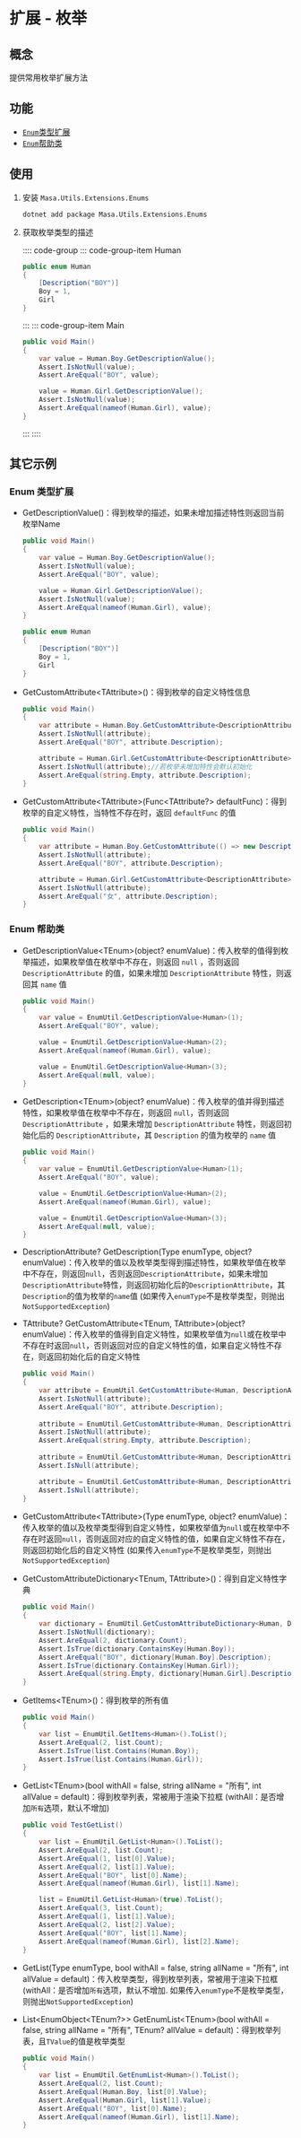 # 扩展 - 枚举

## 概念

提供常用枚举扩展方法

## 功能

* [`Enum`类型扩展](#enum)
* [`Enum`帮助类](#utils)

## 使用

1. 安装 `Masa.Utils.Extensions.Enums` 

   ```shell 终端
   dotnet add package Masa.Utils.Extensions.Enums
   ```

2. 获取枚举类型的描述

   :::: code-group
   ::: code-group-item Human
   ```csharp Human.cs
   public enum Human
   {
       [Description("BOY")]
       Boy = 1,
       Girl
   }
   ```
   :::
   ::: code-group-item Main

   ```csharp l:3,7
   public void Main()
   {
       var value = Human.Boy.GetDescriptionValue();
       Assert.IsNotNull(value);
       Assert.AreEqual("BOY", value);
   
       value = Human.Girl.GetDescriptionValue();
       Assert.IsNotNull(value);
       Assert.AreEqual(nameof(Human.Girl), value);
   }
   ```
   :::
   ::::

## 其它示例

### Enum 类型扩展

* GetDescriptionValue()：得到枚举的描述，如果未增加描述特性则返回当前枚举Name

  ```csharp l:3,7
  public void Main()
  {
      var value = Human.Boy.GetDescriptionValue();
      Assert.IsNotNull(value);
      Assert.AreEqual("BOY", value);
  
      value = Human.Girl.GetDescriptionValue();
      Assert.IsNotNull(value);
      Assert.AreEqual(nameof(Human.Girl), value);
  }
  
  public enum Human
  {
      [Description("BOY")]
      Boy = 1,
      Girl
  }
  ```

* GetCustomAttribute\<TAttribute\>()：得到枚举的自定义特性信息

   ```csharp l:3,7
   public void Main()
   {
       var attribute = Human.Boy.GetCustomAttribute<DescriptionAttribute>();
       Assert.IsNotNull(attribute);
       Assert.AreEqual("BOY", attribute.Description);
   
       attribute = Human.Girl.GetCustomAttribute<DescriptionAttribute>();
       Assert.IsNotNull(attribute);//若枚举未增加特性会默认初始化
       Assert.AreEqual(string.Empty, attribute.Description);
   }
   ```

* GetCustomAttribute\<TAttribute\>(Func\<TAttribute?\> defaultFunc)：得到枚举的自定义特性，当特性不存在时，返回 `defaultFunc` 的值

   ```csharp l:7
   public void Main()
   {
       var attribute = Human.Boy.GetCustomAttribute(() => new DescriptionAttribute("男"));
       Assert.IsNotNull(attribute);
       Assert.AreEqual("BOY", attribute.Description);
   
       attribute = Human.Girl.GetCustomAttribute<DescriptionAttribute>(() => new DescriptionAttribute("女"));
       Assert.IsNotNull(attribute);
       Assert.AreEqual("女", attribute.Description);
   }
   ```

### Enum 帮助类

* GetDescriptionValue\<TEnum\>(object? enumValue)：传入枚举的值得到枚举描述，如果枚举值在枚举中不存在，则返回 `null` ，否则返回 `DescriptionAttribute` 的值，如果未增加 `DescriptionAttribute` 特性，则返回其 `name` 值

   ```csharp l:3
   public void Main()
   {
       var value = EnumUtil.GetDescriptionValue<Human>(1);
       Assert.AreEqual("BOY", value);
   
       value = EnumUtil.GetDescriptionValue<Human>(2);
       Assert.AreEqual(nameof(Human.Girl), value);
   
       value = EnumUtil.GetDescriptionValue<Human>(3);
       Assert.AreEqual(null, value);
   }
   ```

* GetDescription\<TEnum\>(object? enumValue)：传入枚举的值并得到描述特性，如果枚举值在枚举中不存在，则返回 `null`，否则返回 `DescriptionAttribute` ，如果未增加 `DescriptionAttribute` 特性，则返回初始化后的 `DescriptionAttribute`，其 `Description` 的值为枚举的 `name` 值

   ```csharp l:3
   public void Main()
   {
       var value = EnumUtil.GetDescriptionValue<Human>(1);
       Assert.AreEqual("BOY", value);
   
       value = EnumUtil.GetDescriptionValue<Human>(2);
       Assert.AreEqual(nameof(Human.Girl), value);
   
       value = EnumUtil.GetDescriptionValue<Human>(3);
       Assert.AreEqual(null, value);
   }
   ```

* DescriptionAttribute? GetDescription(Type enumType, object? enumValue)：传入枚举的值以及枚举类型得到描述特性，如果枚举值在枚举中不存在，则返回`null`，否则返回`DescriptionAttribute`，如果未增加`DescriptionAttribute`特性，则返回初始化后的`DescriptionAttribute`，其`Description`的值为枚举的`name`值 (如果传入`enumType`不是枚举类型，则抛出`NotSupportedException`)
* TAttribute? GetCustomAttribute\<TEnum, TAttribute\>(object? enumValue)：传入枚举的值得到自定义特性，如果枚举值为`null`或在枚举中不存在时返回`null`，否则返回对应的自定义特性的值，如果自定义特性不存在，则返回初始化后的自定义特性

   ```csharp l:3
   public void Main()
   {
       var attribute = EnumUtil.GetCustomAttribute<Human, DescriptionAttribute>(1);
       Assert.IsNotNull(attribute);
       Assert.AreEqual("BOY", attribute.Description);
       
       attribute = EnumUtil.GetCustomAttribute<Human, DescriptionAttribute>(2);
       Assert.IsNotNull(attribute);
       Assert.AreEqual(string.Empty, attribute.Description);
       
       attribute = EnumUtil.GetCustomAttribute<Human, DescriptionAttribute>(3);
       Assert.IsNull(attribute);
   
       attribute = EnumUtil.GetCustomAttribute<Human, DescriptionAttribute>(null);
       Assert.IsNull(attribute);
   }
   ```

* GetCustomAttribute\<TAttribute\>(Type enumType, object? enumValue)：传入枚举的值以及枚举类型得到自定义特性，如果枚举值为`null`或在枚举中不存在时返回`null`，否则返回对应的自定义特性的值，如果自定义特性不存在，则返回初始化后的自定义特性 (如果传入`enumType`不是枚举类型，则抛出`NotSupportedException`)
* GetCustomAttributeDictionary\<TEnum, TAttribute\>()：得到自定义特性字典

   ```csharp l:3
   public void Main()
   {
       var dictionary = EnumUtil.GetCustomAttributeDictionary<Human, DescriptionAttribute>();
       Assert.IsNotNull(dictionary);
       Assert.AreEqual(2, dictionary.Count);
       Assert.IsTrue(dictionary.ContainsKey(Human.Boy));
       Assert.AreEqual("BOY", dictionary[Human.Boy].Description);
       Assert.IsTrue(dictionary.ContainsKey(Human.Girl));
       Assert.AreEqual(string.Empty, dictionary[Human.Girl].Description);
   }
   ```

* GetItems\<TEnum\>()：得到枚举的所有值

   ```csharp
   public void Main()
   {
       var list = EnumUtil.GetItems<Human>().ToList();
       Assert.AreEqual(2, list.Count);
       Assert.IsTrue(list.Contains(Human.Boy));
       Assert.IsTrue(list.Contains(Human.Girl));
   }
   ```

* GetList\<TEnum\>(bool withAll = false, string allName = "所有", int allValue = default)：得到枚举列表，常被用于渲染下拉框 (withAll：是否增加`所有`选项，默认不增加)

   ```csharp
   public void TestGetList()
   {
       var list = EnumUtil.GetList<Human>().ToList();
       Assert.AreEqual(2, list.Count);
       Assert.AreEqual(1, list[0].Value);
       Assert.AreEqual(2, list[1].Value);
       Assert.AreEqual("BOY", list[0].Name);
       Assert.AreEqual(nameof(Human.Girl), list[1].Name);
   
       list = EnumUtil.GetList<Human>(true).ToList();
       Assert.AreEqual(3, list.Count);
       Assert.AreEqual(1, list[1].Value);
       Assert.AreEqual(2, list[2].Value);
       Assert.AreEqual("BOY", list[1].Name);
       Assert.AreEqual(nameof(Human.Girl), list[2].Name);
   }
   ```

* GetList(Type enumType, bool withAll = false, string allName = "所有", int allValue = default)：传入枚举类型，得到枚举列表，常被用于渲染下拉框 (withAll：是否增加`所有`选项，默认不增加. 如果传入`enumType`不是枚举类型，则抛出`NotSupportedException`)
* List\<EnumObject\<TEnum?\>\> GetEnumList\<TEnum\>(bool withAll = false, string allName = "所有", TEnum? allValue = default)：得到枚举列表，且`TValue`的值是枚举类型

   ```csharp
   public void Main()
   {
       var list = EnumUtil.GetEnumList<Human>().ToList();
       Assert.AreEqual(2, list.Count);
       Assert.AreEqual(Human.Boy, list[0].Value);
       Assert.AreEqual(Human.Girl, list[1].Value);
       Assert.AreEqual("BOY", list[0].Name);
       Assert.AreEqual(nameof(Human.Girl), list[1].Name);
   }
   ```